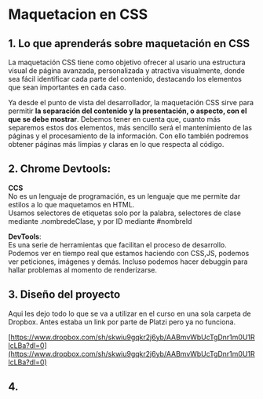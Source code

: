 # Maquetacion en CSS

## 1. Lo que aprenderás sobre maquetación en CSS

La maquetación CSS tiene como objetivo ofrecer al usario una estructura visual de página avanzada, personalizada y atractiva visualmente, donde sea fácil identificar cada parte del contenido, destacando los elementos que sean importantes en cada caso.

Ya desde el punto de vista del desarrollador, la maquetación CSS sirve para permitir **la separación del contenido y la presentación, o aspecto, con el que se debe mostrar**. Debemos tener en cuenta que, cuanto más separemos estos dos elementos, más sencillo será el mantenimiento de las páginas y el procesamiento de la información. Con ello también podremos obtener páginas más limpias y claras en lo que respecta al código.

## 2. Chrome Devtools:

**CCS**  
No es un lenguaje de programación, es un lenguaje que me permite dar estilos a lo que maquetamos en HTML.  
Usamos selectores de etiquetas solo por la palabra, selectores de clase mediante .nombredeClase, y por ID mediante #nombreId  

**DevTools**:  
Es una serie de herramientas que facilitan el proceso de desarrollo. Podemos ver en tiempo real que estamos haciendo con CSS,JS, podemos ver peticiones, imágenes y demás. Incluso podemos hacer debuggin para hallar problemas al momento de renderizarse.

## 3. Diseño del proyecto

Aqui les dejo todo lo que se va a utilizar en el curso en una sola carpeta de Dropbox. Antes estaba un link por parte de Platzi pero ya no funciona.

[https://www.dropbox.com/sh/skwiu9gqkr2j6yb/AABmvWbUcTgDnr1m0U1RlcLBa?dl=0](https://www.dropbox.com/sh/skwiu9gqkr2j6yb/AABmvWbUcTgDnr1m0U1RlcLBa?dl=0)

## 4. 
